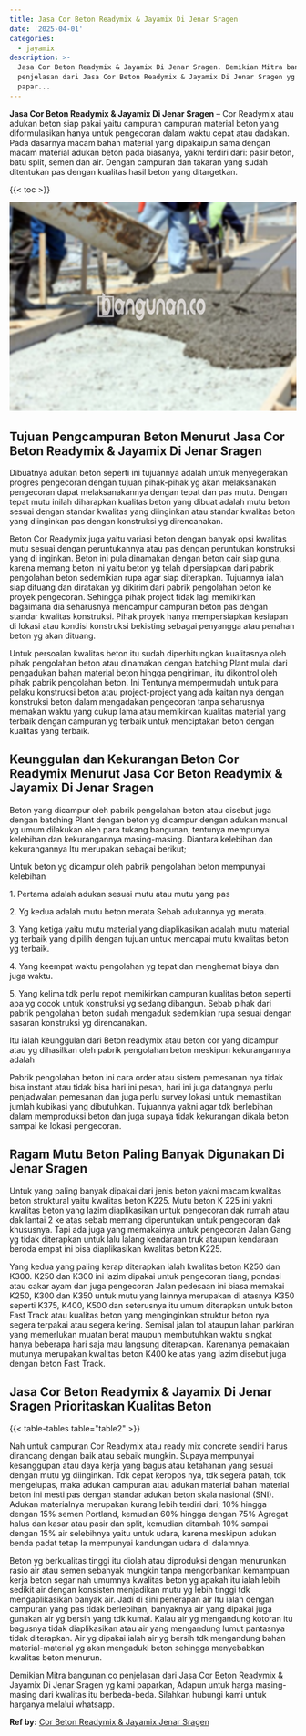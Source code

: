 ```yaml
---
title: Jasa Cor Beton Readymix & Jayamix Di Jenar Sragen
date: '2025-04-01'
categories:
  - jayamix
description: >-
  Jasa Cor Beton Readymix & Jayamix Di Jenar Sragen. Demikian Mitra bangunan.co
  penjelasan dari Jasa Cor Beton Readymix & Jayamix Di Jenar Sragen yg kami
  papar...
---
```


**Jasa Cor Beton Readymix & Jayamix Di Jenar Sragen** – Cor Readymix atau adukan beton siap pakai yaitu campuran campuran material beton yang diformulasikan hanya untuk pengecoran dalam waktu cepat atau dadakan. Pada dasarnya macam bahan material yang dipakaipun sama dengan macam material adukan beton pada biasanya, yakni terdiri dari: pasir beton, batu split, semen dan air. Dengan campuran dan takaran yang sudah ditentukan pas dengan kualitas hasil beton yang ditargetkan.

{{< toc >}}

![Jasa Cor Beton Readymix & Jayamix Di Jenar Sragen](/images/jasa-cor-readymix-02.png)

## Tujuan Pengcampuran Beton Menurut Jasa Cor Beton Readymix & Jayamix Di Jenar Sragen

Dibuatnya adukan beton seperti ini tujuannya adalah untuk menyegerakan progres pengecoran dengan tujuan pihak-pihak yg akan melaksanakan pengecoran dapat melaksanakannya dengan tepat dan pas mutu. Dengan tepat mutu inilah diharapkan kualitas beton yang dibuat adalah mutu beton sesuai dengan standar kwalitas yang diinginkan atau standar kwalitas beton yang diinginkan pas dengan konstruksi yg direncanakan.

Beton Cor Readymix juga yaitu variasi beton dengan banyak opsi kwalitas mutu sesuai dengan peruntukannya atau pas dengan peruntukan konstruksi yang di inginkan. Beton ini pula dinamakan dengan beton cair siap guna, karena memang beton ini yaitu beton yg telah dipersiapkan dari pabrik pengolahan beton sedemikian rupa agar siap diterapkan. Tujuannya ialah siap dituang dan diratakan yg dikirim dari pabrik pengolahan beton ke proyek pengecoran. Sehingga pihak project tidak lagi memikirkan bagaimana dia seharusnya mencampur campuran beton pas dengan standar kwalitas konstruksi. Pihak proyek hanya mempersiapkan kesiapan di lokasi atau kondisi konstruksi bekisting sebagai penyangga atau penahan beton yg akan dituang.

Untuk persoalan kwalitas beton itu sudah diperhitungkan kualitasnya oleh pihak pengolahan beton atau dinamakan dengan batching Plant mulai dari pengadukan bahan material beton hingga pengiriman, itu dikontrol oleh pihak pabrik pengolahan beton. Ini Tentunya mempermudah untuk para pelaku konstruksi beton atau project-project yang ada kaitan nya dengan konstruksi beton dalam mengadakan pengecoran tanpa seharusnya memakan waktu yang cukup lama atau memikirkan kualitas material yang terbaik dengan campuran yg terbaik untuk menciptakan beton dengan kualitas yang terbaik.

## Keunggulan dan Kekurangan Beton Cor Readymix Menurut Jasa Cor Beton Readymix & Jayamix Di Jenar Sragen

Beton yang dicampur oleh pabrik pengolahan beton atau disebut juga dengan batching Plant dengan beton yg dicampur dengan adukan manual yg umum dilakukan oleh para tukang bangunan, tentunya mempunyai kelebihan dan kekurangannya masing-masing. Diantara kelebihan dan kekurangannya Itu merupakan sebagai berikut;

Untuk beton yg dicampur oleh pabrik pengolahan beton mempunyai kelebihan

1\. Pertama adalah adukan sesuai mutu atau mutu yang pas

2\. Yg kedua adalah mutu beton merata Sebab adukannya yg merata.

3\. Yang ketiga yaitu mutu material yang diaplikasikan adalah mutu material yg terbaik yang dipilih dengan tujuan untuk mencapai mutu kwalitas beton yg terbaik.

4\. Yang keempat waktu pengolahan yg tepat dan menghemat biaya dan juga waktu.

5\. Yang kelima tdk perlu repot memikirkan campuran kualitas beton seperti apa yg cocok untuk konstruksi yg sedang dibangun. Sebab pihak dari pabrik pengolahan beton sudah mengaduk sedemikian rupa sesuai dengan sasaran konstruksi yg direncanakan.

Itu ialah keunggulan dari Beton readymix atau beton cor yang dicampur atau yg dihasilkan oleh pabrik pengolahan beton meskipun kekurangannya adalah

Pabrik pengolahan beton ini cara order atau sistem pemesanan nya tidak bisa instant atau tidak bisa hari ini pesan, hari ini juga datangnya perlu penjadwalan pemesanan dan juga perlu survey lokasi untuk memastikan jumlah kubikasi yang dibutuhkan. Tujuannya yakni agar tdk berlebihan dalam memproduksi beton dan juga supaya tidak kekurangan dikala beton sampai ke lokasi pengecoran.

## Ragam Mutu Beton Paling Banyak Digunakan Di Jenar Sragen

Untuk yang paling banyak dipakai dari jenis beton yakni macam kwalitas beton struktural yaitu kwalitas beton K225. Mutu beton K 225 ini yakni kwalitas beton yang lazim diaplikasikan untuk pengecoran dak rumah atau dak lantai 2 ke atas sebab memang diperuntukan untuk pengecoran dak khususnya. Tapi ada juga yang memakainya untuk pengecoran Jalan Gang yg tidak diterapkan untuk lalu lalang kendaraan truk ataupun kendaraan beroda empat ini bisa diaplikasikan kwalitas beton K225.

Yang kedua yang paling kerap diterapkan ialah kwalitas beton K250 dan K300. K250 dan K300 ini lazim dipakai untuk pengecoran tiang, pondasi atau cakar ayam dan juga pengecoran Jalan pedesaan ini biasa memakai K250, K300 dan K350 untuk mutu yang lainnya merupakan di atasnya K350 seperti K375, K400, K500 dan seterusnya itu umum diterapkan untuk beton Fast Track atau kualitas beton yang menginginkan struktur beton nya segera terpakai atau segera kering. Semisal jalan tol ataupun lahan parkiran yang memerlukan muatan berat maupun membutuhkan waktu singkat hanya beberapa hari saja mau langsung diterapkan. Karenanya pemakaian mutunya merupakan kwalitas beton K400 ke atas yang lazim disebut juga dengan beton Fast Track.

## Jasa Cor Beton Readymix & Jayamix Di Jenar Sragen Prioritaskan Kualitas Beton

{{< table-tables table="table2" >}}

Nah untuk campuran Cor Readymix atau ready mix concrete sendiri harus dirancang dengan baik atau sebaik mungkin. Supaya mempunyai kesanggupan atau daya kerja yang bagus atau ketahanan yang sesuai dengan mutu yg diinginkan. Tdk cepat keropos nya, tdk segera patah, tdk mengelupas, maka adukan campuran atau adukan material bahan material beton ini mesti pas dengan standar adukan beton skala nasional (SNI). Adukan materialnya merupakan kurang lebih terdiri dari; 10% hingga dengan 15% semen Portland, kemudian 60% hingga dengan 75% Agregat halus dan kasar atau pasir dan split, kemudian ditambah 10% sampai dengan 15% air selebihnya yaitu untuk udara, karena meskipun adukan benda padat tetap Ia mempunyai kandungan udara di dalamnya.

Beton yg berkualitas tinggi itu diolah atau diproduksi dengan menurunkan rasio air atau semen sebanyak mungkin tanpa mengorbankan kemampuan kerja beton segar nah umumnya kwalitas beton yg apakah itu ialah lebih sedikit air dengan konsisten menjadikan mutu yg lebih tinggi tdk mengaplikasikan banyak air. Jadi di sini penerapan air Itu ialah dengan campuran yang pas tidak berlebihan, banyaknya air yang dipakai juga gunakan air yg bersih yang tdk kumal. Kalau air yg mengandung kotoran itu bagusnya tidak diaplikasikan atau air yang mengandung lumut pantasnya tidak diterapkan. Air yg dipakai ialah air yg bersih tdk mengandung bahan material-material yg akan mengaduki beton sehingga menyebabkan kwalitas beton menurun.

Demikian Mitra bangunan.co penjelasan dari Jasa Cor Beton Readymix & Jayamix Di Jenar Sragen yg kami paparkan, Adapun untuk harga masing-masing dari kwalitas itu berbeda-beda. Silahkan hubungi kami untuk harganya melalui whatsapp.

**Ref by:** [Cor Beton Readymix & Jayamix Jenar Sragen](https://id.wikipedia.org/wiki/Cor)
